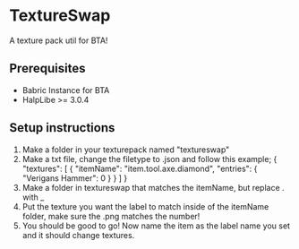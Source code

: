 # TextureSwap

A texture pack util for BTA!

## Prerequisites
- Babric Instance for BTA
- HalpLibe >= 3.0.4

## Setup instructions

1. Make a folder in your texturepack named "textureswap"
2. Make a txt file, change the filetype to .json and follow this example;
{
  "textures": [
    {
      "itemName": "item.tool.axe.diamond",
      "entries": {
        "Verigans Hammer": 0
      }
    }
  ]
}
3. Make a folder in textureswap that matches the itemName, but replace . with _
4. Put the texture you want the label to match inside of the itemName folder, make sure the .png matches the number!
5. You should be good to go! Now name the item as the label name you set and it should change textures.
